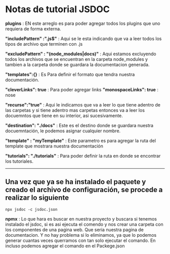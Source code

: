 <!-- 

//@ts-check 
Cuando agregamos la linea que esta arriba, lo que hace el editor es tomar algunas caracteristicas de typescript
para que pueda marcarnos error en base a la declaraciones que definamos en los comentarios que utilizamos
para crear la documentacion de nuestro codigo en javascript.
Pero en las nuevas versiones de VSC ya te da la opcion de poder activar la caracteristica sin necesidad de agregar el decorador.


-->



# Notas de tutorial JSDOC




**plugins** : EN este arreglo es para poder agregar todos los plugins que uno requiera de forma externa. 


**"includePattern" :".js$"** : Aqui se le esta indicando que va a leer todos los tipos de archivo que terminen con .js

**"excludePattern" : "(node_modules|docs)"** : Aqui estamos excluyendo todos los archivos que se encuentran en la carpeta node_modules y tambien a la carpeta donde se guardara la documentacion generada.

**"templates":{}** : Es Para definir el formato que tendra nuestra documentación.

**"cleverLinks": true** : Para poder agregar links
**"monospaceLinks": true** : nose

**"recurse":"true"** : Aqui le indicamos que va a leer lo que tiene adentro de las carpetas y si tiene adentro mas carpetas entonces va a leer los docuemntos que tiene en su interior, asi sucesivamente.

**"destination": "./docs"** : Este es el destino donde se guardara nuestra docuemntación, le podemos asignar cualquier nombre.

**"template" : "myTemplate"** : Este parametro es para agregar la ruta del template que mostrara nuestra documentación

**"tutorials": "./tutorials"** : Para poder definir la ruta en donde se encontrar los tutoriales.

----
## Una vez que ya se ha instalado el paquete y creado el archivo de configuración, se procede a realizar lo siguiente


```
npx jsdoc -c jsdoc.json
```
**npmx** : Lo que hara es buscar en nuestra proyecto y buscara si tenemos instalado el jsdoc, si es asi ejecuta el comendo y nos crear una carpeta con los componentes de una pagina web. Que seria nuestra pagina de documentacion. Y no hay problema si lo eliminamos, ya que lo podemos generar cuantas veces querramos con tan solo ejecutar el comando. En incluso podemos agregar el comando en el Packege.json



















